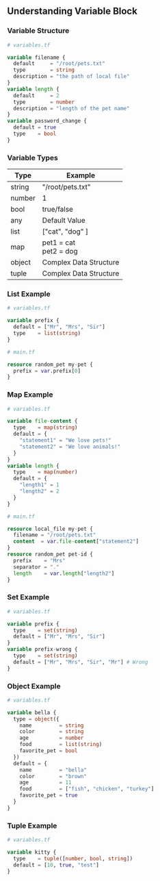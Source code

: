 ## Understanding Variable Block

### Variable Structure

```terraform
# variables.tf

variable filename {
  default     = "/root/pets.txt"
  type        = string
  description = "the path of local file"
}
variable length {
  default     = 2
  type        = number
  description = "length of the pet name"
}
variable password_change {
  default = true
  type    = bool
}
```

### Variable Types

| Type   | Example                   |
|--------|---------------------------|
| string | "/root/pets.txt"          |
| number | 1                         |
| bool   | true/false                |
| any    | Default Value             |
| list   | ["cat", "dog" ]           |
| map    | pet1 = cat<br/>pet2 = dog |
| object | Complex Data Structure    |
| tuple  | Complex Data Structure    |

### List Example

```terraform
# variables.tf

variable prefix {
  default = ["Mr", "Mrs", "Sir"]
  type    = list(string)
}
```

```terraform
# main.tf

resource random_pet my-pet {
  prefix = var.prefix[0]
}
```

### Map Example

```terraform
# variables.tf

variable file-content {
  type    = map(string)
  default = {
    "statement1" = "We love pets!"
    "statement2" = "We love animals!"
  }
}
variable length {
  type    = map(number)
  default = {
    "length1" = 1
    "length2" = 2
  }
}
```

```terraform
# main.tf

resource local_file my-pet {
  filename = "/root/pets.txt"
  content  = var.file-content["statement2"]
}
resource random_pet pet-id {
  prefix    = "Mrs"
  separator = "."
  length    = var.length["length2"]
}
```

### Set Example

```terraform
# variables.tf

variable prefix {
  type    = set(string)
  default = ["Mr", "Mrs", "Sir"]
}
variable prefix-wrong {
  type    = set(string)
  default = ["Mr", "Mrs", "Sir", "Mr"] # Wrong
}
```

### Object Example

```terraform
# variables.tf

variable bella {
  type = object({
    name         = string
    color        = string
    age          = number
    food         = list(string)
    favorite_pet = bool
  })
  default = {
    name         = "bella"
    color        = "brown"
    age          = 11
    food         = ["fish", "chicken", "turkey"]
    favorite_pet = true
  }
}
```

### Tuple Example

```terraform
# variables.tf

variable kitty {
  type    = tuple([number, bool, string])
  default = [10, true, "test"]
}
```
